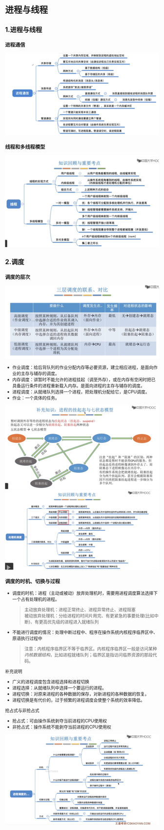 # 进程与线程

## 1.进程与线程

### 进程通信

![进程通信](./img/进程通信.png "进程通信")

### 线程和多线程模型

![线程和多线程模型](./img/线程和多线程模型.png "线程和多线程模型")

## 2.调度

### 调度的层次

![调度的层次](./img/调度的层次.png "调度的层次")

- 作业调度：给后背队列的作业分配内存等必要资源，建立相应进程，是面向作业的主存与辅存的调度。
- 内存调度：讲暂时不能允许的进程挂起（调至外存），或在内存有空闲时把已具备运行条件的进程重新载入内存。是面向进程的主存与辅存的调度。
- 进程调度：从就绪队列选择一个进程，把处理机分配给它，是CPU调度。
- 作业：一个具体的任务。

![进程七态模型](./img/进程七态模型.png "进程七态模型")
![调度的基本概念](./img/调度的基本概念.png "调度的基本概念")

### 调度的时机、切换与过程

- 调度的时机：进程（主动或被动）放弃处理机时，需要用进程调度算法选择下一个占有处理机的进程。
    > 主动放弃处理机：进程正常终止、进程异常终止、进程阻塞  
    > 被动放弃处理机：分给进程的时间片用完、有更紧急的事要处理(比如中断)、有更高优先级的进程进入就绪队列
- 不能进行调度的情况：处理中断过程中、程序在操作系统内核程序临界区中、原语执行过程中
    > 注意：内核程序临界区不等于临界区。内核程序临界区一般是访问某种*内核数据结构*，比如进程就绪队列；临界区是指访问临界资源的那段代码。

补充说明

- 广义的进程调度包含进程选择和进程切换
- 进程选择：从就绪队列中选择一个要运行的进程。
- 进程切换：对原来进程的各种数据的保存，对新进程的各种数据的恢复。
- 进程切换是有代价的，过于频繁的进程调度会使整个系统的效率降低。

抢占式与非抢占式

- 抢占式：可由操作系统剥夺当前进程的CPU使用权
- 非抢占式：操作系统不能剥夺当前进程的CPU使用权

![进程调度时机、切换、过程](./img/进程调度时机、切换、过程.png "进程调度时机、切换、过程")
